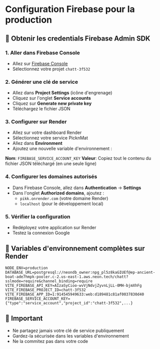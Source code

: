 # Configuration Firebase pour la production

## 🔑 Obtenir les credentials Firebase Admin SDK

### 1. Aller dans Firebase Console
- Allez sur [Firebase Console](https://console.firebase.google.com)
- Sélectionnez votre projet `chatt-3f532`

### 2. Générer une clé de service
- Allez dans **Project Settings** (icône d'engrenage)
- Cliquez sur l'onglet **Service accounts**
- Cliquez sur **Generate new private key**
- Téléchargez le fichier JSON

### 3. Configurer sur Render
- Allez sur votre dashboard Render
- Sélectionnez votre service PicknMat
- Allez dans **Environment**
- Ajoutez une nouvelle variable d'environnement :

**Nom**: `FIREBASE_SERVICE_ACCOUNT_KEY`
**Valeur**: Copiez tout le contenu du fichier JSON téléchargé (en une seule ligne)

### 4. Configurer les domaines autorisés
- Dans Firebase Console, allez dans **Authentication** → **Settings**
- Dans l'onglet **Authorized domains**, ajoutez :
  - `pikk.onrender.com` (votre domaine Render)
  - `localhost` (pour le développement local)

### 5. Vérifier la configuration
- Redéployez votre application sur Render
- Testez la connexion Google

## 🔧 Variables d'environnement complètes sur Render

```
NODE_ENV=production
DATABASE_URL=postgresql://neondb_owner:npg_pl5z8kaGIUEf@ep-ancient-boat-ade7hmpk-pooler.c-2.us-east-1.aws.neon.tech/chatt?sslmode=require&channel_binding=require
VITE_FIREBASE_API_KEY=AIzaSyCioo-wvVjNdvjZyvnLjLL-0MH-bjmXhFg
VITE_FIREBASE_PROJECT_ID=chatt-3f532
VITE_FIREBASE_APP_ID=1:914545949633:web:d189481c81af0037830d40
FIREBASE_SERVICE_ACCOUNT_KEY={"type":"service_account","project_id":"chatt-3f532",...}
```

## 🚨 Important
- Ne partagez jamais votre clé de service publiquement
- Gardez-la sécurisée dans les variables d'environnement
- Ne la commitez pas dans votre code
